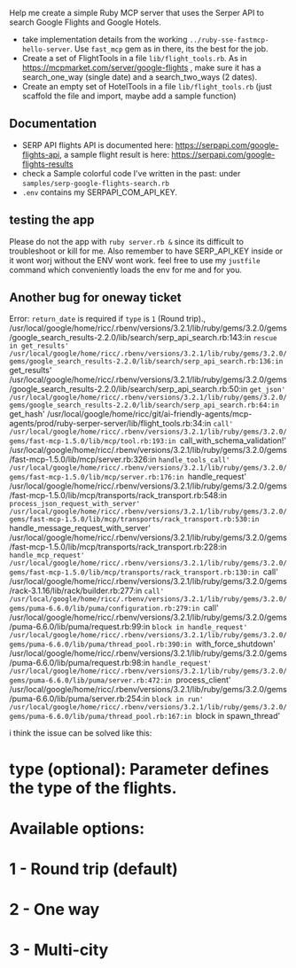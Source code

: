 Help me create a simple Ruby MCP server that uses the Serper API to search Google Flights and Google Hotels.

* take implementation details from the working `../ruby-sse-fastmcp-hello-server`. Use `fast_mcp` gem as in there, its the best for the job.
* Create a set of FlightTools in a file `lib/flight_tools.rb`. As in https://mcpmarket.com/server/google-flights , make sure it has a search_one_way (single date) and a search_two_ways (2 dates).
* Create an empty set of HotelTools in a file `lib/flight_tools.rb` (just scaffold the file and import, maybe add a sample function)

## Documentation

* SERP API flights  API is documented here: https://serpapi.com/google-flights-api, a sample flight result is here: https://serpapi.com/google-flights-results
* check a Sample colorful code I've written in the past: under `samples/serp-google-flights-search.rb`
* `.env` contains my SERPAPI_COM_API_KEY.

## testing the app

Please do not the app with `ruby server.rb &` since its difficult to troubleshoot or kill for me.
Also remember to have SERP_API_KEY inside or it wont worj without the ENV wont work.
feel free to use my `justfile` command which conveniently loads the env for me and for you.

## Another bug for oneway ticket


Error: `return_date` is required if `type` is `1` (Round trip)., /usr/local/google/home/ricc/.rbenv/versions/3.2.1/lib/ruby/gems/3.2.0/gems/google_search_results-2.2.0/lib/search/serp_api_search.rb:143:in `rescue in get_results'
/usr/local/google/home/ricc/.rbenv/versions/3.2.1/lib/ruby/gems/3.2.0/gems/google_search_results-2.2.0/lib/search/serp_api_search.rb:136:in `get_results'
/usr/local/google/home/ricc/.rbenv/versions/3.2.1/lib/ruby/gems/3.2.0/gems/google_search_results-2.2.0/lib/search/serp_api_search.rb:50:in `get_json'
/usr/local/google/home/ricc/.rbenv/versions/3.2.1/lib/ruby/gems/3.2.0/gems/google_search_results-2.2.0/lib/search/serp_api_search.rb:64:in `get_hash'
/usr/local/google/home/ricc/git/ai-friendly-agents/mcp-agents/prod/ruby-serper-server/lib/flight_tools.rb:34:in `call'
/usr/local/google/home/ricc/.rbenv/versions/3.2.1/lib/ruby/gems/3.2.0/gems/fast-mcp-1.5.0/lib/mcp/tool.rb:193:in `call_with_schema_validation!'
/usr/local/google/home/ricc/.rbenv/versions/3.2.1/lib/ruby/gems/3.2.0/gems/fast-mcp-1.5.0/lib/mcp/server.rb:326:in `handle_tools_call'
/usr/local/google/home/ricc/.rbenv/versions/3.2.1/lib/ruby/gems/3.2.0/gems/fast-mcp-1.5.0/lib/mcp/server.rb:176:in `handle_request'
/usr/local/google/home/ricc/.rbenv/versions/3.2.1/lib/ruby/gems/3.2.0/gems/fast-mcp-1.5.0/lib/mcp/transports/rack_transport.rb:548:in `process_json_request_with_server'
/usr/local/google/home/ricc/.rbenv/versions/3.2.1/lib/ruby/gems/3.2.0/gems/fast-mcp-1.5.0/lib/mcp/transports/rack_transport.rb:530:in `handle_message_request_with_server'
/usr/local/google/home/ricc/.rbenv/versions/3.2.1/lib/ruby/gems/3.2.0/gems/fast-mcp-1.5.0/lib/mcp/transports/rack_transport.rb:228:in `handle_mcp_request'
/usr/local/google/home/ricc/.rbenv/versions/3.2.1/lib/ruby/gems/3.2.0/gems/fast-mcp-1.5.0/lib/mcp/transports/rack_transport.rb:130:in `call'
/usr/local/google/home/ricc/.rbenv/versions/3.2.1/lib/ruby/gems/3.2.0/gems/rack-3.1.16/lib/rack/builder.rb:277:in `call'
/usr/local/google/home/ricc/.rbenv/versions/3.2.1/lib/ruby/gems/3.2.0/gems/puma-6.6.0/lib/puma/configuration.rb:279:in `call'
/usr/local/google/home/ricc/.rbenv/versions/3.2.1/lib/ruby/gems/3.2.0/gems/puma-6.6.0/lib/puma/request.rb:99:in `block in handle_request'
/usr/local/google/home/ricc/.rbenv/versions/3.2.1/lib/ruby/gems/3.2.0/gems/puma-6.6.0/lib/puma/thread_pool.rb:390:in `with_force_shutdown'
/usr/local/google/home/ricc/.rbenv/versions/3.2.1/lib/ruby/gems/3.2.0/gems/puma-6.6.0/lib/puma/request.rb:98:in `handle_request'
/usr/local/google/home/ricc/.rbenv/versions/3.2.1/lib/ruby/gems/3.2.0/gems/puma-6.6.0/lib/puma/server.rb:472:in `process_client'
/usr/local/google/home/ricc/.rbenv/versions/3.2.1/lib/ruby/gems/3.2.0/gems/puma-6.6.0/lib/puma/server.rb:254:in `block in run'
/usr/local/google/home/ricc/.rbenv/versions/3.2.1/lib/ruby/gems/3.2.0/gems/puma-6.6.0/lib/puma/thread_pool.rb:167:in `block in spawn_thread'

i think the issue can be solved like this:

# type (optional):  Parameter defines the type of the flights.
# Available options:
# 1 - Round trip (default)
# 2 - One way
# 3 - Multi-city



